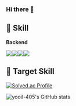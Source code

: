 ### Hi there 👋

<!--
**yooil-405/yooil-405** is a ✨ _special_ ✨ repository because its `README.md` (this file) appears on your GitHub profile.

Here are some ideas to get you started:

- 🔭 I’m currently working on ...
- 🌱 I’m currently learning ...
- 👯 I’m looking to collaborate on ...
- 🤔 I’m looking for help with ...
- 💬 Ask me about ...
- 📫 How to reach me: ...
- 😄 Pronouns: ...
- ⚡ Fun fact: ...
-->

## :wrench: Skill
<b>Backend</b>

<img src="https://img.shields.io/badge/JAVA-007396?style=for-the-badge&logo=java&logoColor=white"><img src="https://img.shields.io/badge/SPRING MVC-6DB33F?style=for-the-badge&logo=spring&logoColor=white"><img src="https://img.shields.io/badge/MAVEN-C71A36?style=for-the-badge&logo=Apache%20Maven&logoColor=white"><img src="https://img.shields.io/badge/JUNIT5-25A162?style=for-the-badge&logo=junit5&logoColor=white">


## :dart: Target Skill

[![Solved.ac Profile](http://mazassumnida.wtf/api/generate_badge?boj=yooil405)](https://solved.ac/yooil405)

![yooil-405's GitHub stats](https://github-readme-stats.vercel.app/api?username=yooil-405&show_icons=true&theme=synthwave)  
